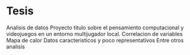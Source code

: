 # Tesis
Analisis de datos Proyecto titulo sobre el pensamiento computacional y videojuegos en un entorno multijugador local.
Correlacion de variables
Mapa de calor 
Datos caracteristicos y poco representativos 
Entre otros analisis

